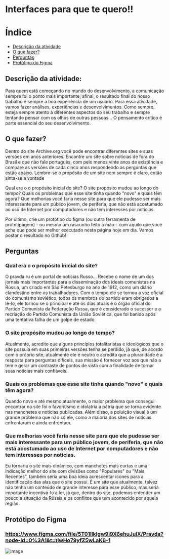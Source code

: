 # **Interfaces para que te quero!!**

# Índice 

* [Descrição da atividade](#Descrição-da-atividade)
* [O que fazer?](#O-que-fazer?)
* [Perguntas](#Perguntas)
* [Protótipo do Figma](#Protótipo-do-Figma)

## Descrição da atividade:

Para quem está começando no mundo do desenvolvimento, a comunicação sempre foi o ponto mais importante, afinal, o resultado final do nosso trabalho é sempre a boa experiência de um usuário. 
Para essa atividade, vamos fazer análises, experiências e desenvolvimentos. 
Como sempre, esteja sempre atento a diferentes aspectos do seu trabalho e sempre tentando pensar com os olhos de outras pessoas... 
O pensamento crítico é parte essencial do seu desenvolvimento. 

## O que fazer?

Dentro do site Archive.org você pode encontrar diferentes sites e suas versões em anos anteriores.
Encontre um site sobre notícias de fora do Brasil e que não fale português, com pelo menos vinte anos de existência e compare as versões de cada cinco anos respondendo as perguntas que estão abaixo. Lembre-se o propósito de um site nem sempre é claro, então sinta-se a vontade  

Qual era o o propósito inicial do site? 
O site propósito mudou ao longo do tempo? 
Quais os problemas que esse site tinha quando "novo" e quais têm agora? 
Que melhorias você faria nesse site para que ele pudesse ser mais interessante para um público jovem, de periferia, que não está acostumado ao uso de Internet por computadores e não tem interesses por notícias. 

Por último, crie um protótipo do figma (ou outra ferramenta de prototipagem) - ou mesmo um rascunho feito a mão - com aquilo que você acha que pode ser melhor executado nesta página hoje em dia.
Vamos postar o resultado no Github! 

## Perguntas
### Qual era o o propósito inicial do site? 
O pravda.ru é um portal de notícias Russo... Recebe o nome de um dos jornais mais importantes para a disseminação dos ideais comunistas na Rússia, um criado em São Petesburgo no ano de 1912, como um diário clandestino entre os trabalhadores. Com o tempo ele se tornou a voz oficial do comunismo soviético, todos os membros do partido eram obrigados a lê-lo, ele tornou se o principal e até os dias atuais é o órgão oficial do  Partido Comunista da Federação Russa, que é considerado o sucessor e a recriação do Partido Comunista da União Soviética, que foi banido após uma tentativa falha de um golpe de estado. 
### O site propósito mudou ao longo do tempo? 
Atualmente, acredito que alguns princípios totalitaristas e ideológicos que o site possuía em suas primeiras versões tenha se perdido, já que, de acordo com o próprio site, atualmente ele é neutro e acredita que a pluraridade é a resposta para perguntas dificeis, sua missão é fornecer voz aos que não a tem e gerar um contraste de pontos de vista com a finalidade de tornar suas notícias mais confiáveis.
### Quais os problemas que esse site tinha quando "novo" e quais têm agora? 
Quando novo e até mesmo atualmente, o maior problema que consegui encontrar no site foi o favoritismo e idolatria a pátria que se torna evidente nas manchetes e notícias publicadas. Além disso, a poluição visual é um grande problema que não só ele, como a maioria dos sites de notícias enfrentaram e ainda enfrentam.
### Que melhorias você faria nesse site para que ele pudesse ser mais interessante para um público jovem, de periferia, que não está acostumado ao uso de Internet por computadores e não tem interesses por notícias. 
Eu tornaria o site mais dinâmico, com manchetes mais curtas e uma indicação melhor do site com divisões como "Populares" ou "Mais Recentes", também seria uma boa ideia acrescentar ícones para a identificação das alas que o site possui. 
É um site que atualmente, talvez não tenha um conteúdo de grande interesse para esse público, mas seria importante incentivá-lo a ler, já que, dentro do site, podemos entender um pouco a situação da Rússia e os conflitos que tem acontecido por aquela região.

## Protótipo do Figma 
### https://www.figma.com/file/5T01lIklgw9i9X6ehuJulX/Pravda?node-id=0%3A1&t=tjwHo79yfZ5wLaK6-1

![image](https://user-images.githubusercontent.com/89944055/221387431-7a732444-c212-4009-90cf-7439e3253336.png)
